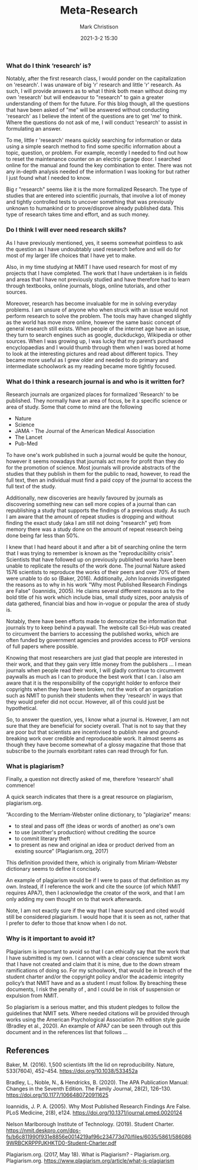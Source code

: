 ﻿---
layout: post
title: "Meta-Research"
date: 2021-3-2 15:30
author: Mark Christison
image: assets\images\research.jpg
category: [RES701]
featured: false
hidden: true
---

### What do I think ‘research’ is?

Notably, after the first research class, I would ponder on the capitalization on 'research'. I was unaware of big 'r' research and little 'r' research. As such, I will provide answers as to what I think both mean without doing my own 'research' but will endeavour to "research" to gain a greater understanding of them for the future. For this blog though, all the questions that have been asked of "me" will be answered without conducting 'research' as I believe the intent of the questions are to get 'me' to think. Where the questions do not ask of me, I will conduct 'research' to assist in formulating an answer.

To me, little r 'research' means quickly searching for information or data using a simple search method to find some specific information about a topic, question, or problem. For example, recently I needed to find out how to reset the maintenance counter on an electric garage door. I searched online for the manual and found the key combination to enter. There was not any in-depth analysis needed of the information I was looking for but rather I just found what I needed to know.

Big r "research" seems like it is the more formalized Research. The type of studies that are entered into scientific journals, that involve a lot of money and tightly controlled tests to uncover something that was previously unknown to humankind or to prove/disprove already published data. This type of research takes time and effort, and as such money.

### Do I think I will ever need research skills?

As I have previously mentioned, yes, it seems somewhat pointless to ask the question as I have undoubtably used research before and will do for most of my larger life choices that I have yet to make.

Also, in my time studying at NMIT I have used research for most of my projects that I have completed. The work that I have undertaken is in fields and areas that I have not previously studied and have therefore had to learn through textbooks, online journals, blogs, online tutorials, and other sources.

Moreover, research has become invaluable for me in solving everyday problems. I am unsure of anyone who when struck with an issue would not perform research to solve the problem. The tools may have changed slightly as the world has move more online, however the same basic concept of general research still exists. When people of the internet age have an issue, they turn to search engines such as google, duckduckgo, Wikipedia or other sources. When I was growing up, I was lucky that my parent’s purchased encyclopaedias and I would thumb through them when I was bored at home to look at the interesting pictures and read about different topics. They became more useful as I grew older and needed to do primary and intermediate schoolwork as my reading became more tightly focused.

### What do I think a research journal is and who is it written for?

Research journals are organized places for formalized 'Research' to be published. They normally have an area of focus, be it a specific science or area of study. Some that come to mind are the following

* Nature
* Science
* JAMA - The Journal of the American Medical Association
* The Lancet
* Pub-Med

To have one's work published in such a journal would be quite the honour, however it seems nowadays that journals act more for profit than they do for the promotion of science. Most journals will provide abstracts of the studies that they publish in them for the public to read, however, to read the full text, then an individual must find a paid copy of the journal to access the full text of the study.

Additionally, new discoveries are heavily favoured by journals as discovering something new can sell more copies of a journal than can republishing a study that supports the findings of a previous study. As such I am aware that the amount of repeat studies is dropping and without finding the exact study (aka I am still not doing "research" yet) from memory there was a study done on the amount of repeat research being done being far less than 50%.

I knew that I had heard about it and after a bit of searching online the term that I was trying to remember is known as the "reproducibility crisis". Scientists that have followed up on previously published works have been unable to replicate the results of the work done. The journal Nature asked 1576 scientists to reproduce the works of their peers and over 70% of them were unable to do so (Baker, 2016). Additionally, John Ioannids investigated the reasons as to why in his work "Why most Published Research Findings are False" (Ioannidis, 2005). He claims several different reasons as to the bold title of his work which include bias, small study sizes, poor analysis of data gathered, financial bias and how in-vogue or popular the area of study is.

Notably, there have been efforts made to democratize the information that journals try to keep behind a paywall. The website call Sci-Hub was created to circumvent the barriers to accessing the published works, which are often funded by government agencies and provides access to PDF versions of full papers where possible.

Knowing that most researchers are just glad that people are interested in their work, and that they gain very little money from the publishers ... I mean journals when people read their work, I will gladly continue to circumvent paywalls as much as  I can to produce the best work that I can. I also am aware that it is the responsibility of the copyright holder to enforce their copyrights when they have been broken, not the work of an organization such as NMIT to punish their students when they 'research' in ways that they would prefer did not occur. However, all of this could just be hypothetical. 

So, to answer the question, yes, I know what a journal is. However, I am not sure that they are beneficial for society overall. That is not to say that they are poor but that scientists are incentivised to publish new and ground-breaking work over credible and reproduceable work. It almost seems as though they have become somewhat of a glossy magazine that those that subscribe to the journals exorbitant rates can read through for fun.

### What is plagiarism?

Finally, a question not directly asked of me, therefore ‘research’ shall commence!

A quick search indicates that there is a great resource on plagiarism, plagiarism.org.

“According to the Merriam-Webster online dictionary, to "plagiarize" means:

* to steal and pass off (the ideas or words of another) as one's own
* to use (another's production) without crediting the source
* to commit literary theft
* to present as new and original an idea or product derived from an existing source” (Plagiarism.org, 2017)

This definition provided there, which is originally from Miriam-Webster dictionary seems to define it concisely.

An example of plagiarism would be if I were to pass of that definition as my own. Instead, if I reference the work and cite the source (of which NMIT requires APA7), then I acknowledge the creator of the work, and that I am only adding my own thought on to that work afterwards.

Note, I am not exactly sure if the way that I have sourced and cited would still be considered plagiarism. I would hope that it is seen as not, rather that I prefer to defer to those that know when I do not. 


### Why is it important to avoid it? 

Plagiarism is important to avoid so that I can ethically say that the work that I have submitted is my own. I cannot with a clear conscience submit work that I have not created and claim that it is mine, due to the down stream ramifications of doing so. For my schoolwork, that would be in breach of the student charter and/or the copyright policy and/or the academic integrity policy’s that NMIT have and as a student I must follow. By breaching these documents, I risk the penalty of , and I could be in risk of suspension or expulsion from NMIT.

So plagiarism is a serious matter, and this student pledges to follow the guidelines that NMIT sets. Where needed citations will be provided through works using the American Psychological Association 7th edition style guide (Bradley et al., 2020). An example of APA7 can be seen through out this document and in the references list that follows ...

## References

Baker, M. (2016). 1,500 scientists lift the lid on reproducibility. Nature, 533(7604), 452–454. https://doi.org/10.1038/533452a

Bradley, L., Noble, N., & Hendricks, B. (2020). The APA Publication Manual: Changes in the Seventh Edition. The Family Journal, 28(2), 126–130. https://doi.org/10.1177/1066480720911625

Ioannidis, J. P. A. (2005). Why Most Published Research Findings Are False. PLoS Medicine, 2(8), e124. https://doi.org/10.1371/journal.pmed.0020124

Nelson Marlborough Institute of Technology. (2019). Student Charter. https://nmit.deskpro.com/dps-fs/b6c811990f931e8856e0014219af96c234773d70/files/6035/5861/5860869WRBCKRPPPJKHKTD0-Student-Charter.pdf

Plagiarism.org. (2017, May 18). What is Plagiarism? - Plagiarism.org. Plagiarism.org. https://www.plagiarism.org/article/what-is-plagiarism
‌
